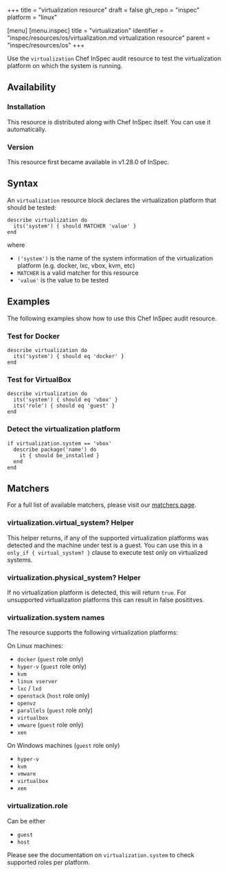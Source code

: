 +++
title = "virtualization resource"
draft = false
gh_repo = "inspec"
platform = "linux"

[menu]
  [menu.inspec]
    title = "virtualization"
    identifier = "inspec/resources/os/virtualization.md virtualization resource"
    parent = "inspec/resources/os"
+++

Use the `virtualization` Chef InSpec audit resource to test the virtualization platform on which the system is running.

## Availability

### Installation

This resource is distributed along with Chef InSpec itself. You can use it automatically.

### Version

This resource first became available in v1.28.0 of InSpec.

## Syntax

An `virtualization` resource block declares the virtualization platform that should be tested:

    describe virtualization do
      its('system') { should MATCHER 'value' }
    end

where

- `('system')` is the name of the system information of the virtualization platform (e.g. docker, lxc, vbox, kvm, etc)
- `MATCHER` is a valid matcher for this resource
- `'value'` is the value to be tested

## Examples

The following examples show how to use this Chef InSpec audit resource.

### Test for Docker

    describe virtualization do
      its('system') { should eq 'docker' }
    end

### Test for VirtualBox

    describe virtualization do
      its('system') { should eq 'vbox' }
      its('role') { should eq 'guest' }
    end

### Detect the virtualization platform

    if virtualization.system == 'vbox'
      describe package('name') do
        it { should be_installed }
      end
    end

## Matchers

For a full list of available matchers, please visit our [matchers page](/inspec/matchers/).

### virtualization.virtual_system? Helper

This helper returns, if any of the supported virtualization platforms was detected and the machine under test is a guest. You can use this in a `only_if { virtual_system? }` clause to execute test only on virtualized systems.

### virtualization.physical_system? Helper

If no virtualization platform is detected, this will return `true`. For unsupported virtualization platforms this can result in false posititves.

### virtualization.system names

The resource supports the following virtualization platforms:

On Linux machines:

- `docker` (`guest` role only)
- `hyper-v` (`guest` role only)
- `kvm`
- `linux vserver`
- `lxc` / `lxd`
- `openstack` (`host` role only)
- `openvz`
- `parallels` (`guest` role only)
- `virtualbox`
- `vmware` (`guest` role only)
- `xen`

On Windows machines (`guest` role only)

- `hyper-v`
- `kvm`
- `vmware`
- `virtualbox`
- `xen`

### virtualization.role

Can be either

- `guest`
- `host`

Please see the documentation on `virtualization.system` to check supported roles per platform.
